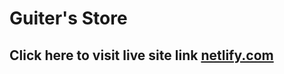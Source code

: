 # Guiter's Store
## Click here to visit live site link [netlify.com](https://my-assignment8-with-react.netlify.app/)
